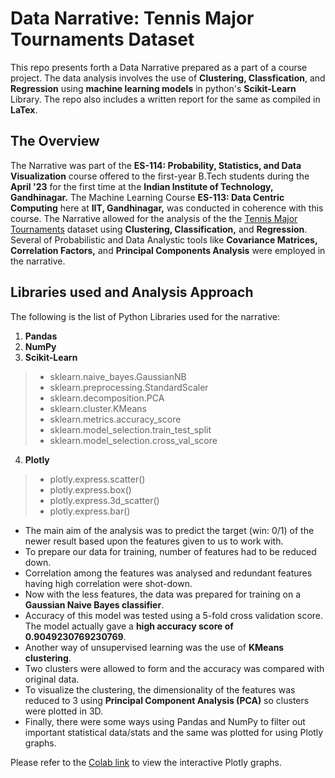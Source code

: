 # Data Narrative: Tennis Major Tournaments Dataset
This repo presents forth a Data Narrative prepared as a part of a course project. The data analysis involves the use of **Clustering, Classfication**, and **Regression** using **machine learning models** in python's **Scikit-Learn** Library. The repo also includes a written report for the same as compiled in **LaTex**.
## The Overview
The Narrative was part of the **ES-114: Probability, Statistics, and Data Visualization** course offered to the first-year B.Tech students during the **April '23** for the first time at the **Indian Institute of Technology, Gandhinagar.**
The Machine Learning Course **ES-113: Data Centric Computing** here at **IIT, Gandhinagar,** was conducted in coherence with this course.
The Narrative allowed for the analysis of the the [Tennis Major Tournaments](https://doi.org/10.24432/C54C7K) dataset using **Clustering, Classification,** and **Regression**. Several of Probabilistic and Data Analystic tools like **Covariance Matrices, Correlation Factors,** and **Principal Components Analysis** were employed in the narrative.

## Libraries used and Analysis Approach
The following is the list of Python Libraries used for the narrative:
1. **Pandas**
2. **NumPy**
3. **Scikit-Learn**
> * sklearn.naive_bayes.GaussianNB
> * sklearn.preprocessing.StandardScaler
> * sklearn.decomposition.PCA
> * sklearn.cluster.KMeans
> * sklearn.metrics.accuracy_score
> * sklearn.model_selection.train_test_split
> * sklearn.model_selection.cross_val_score
4. **Plotly**
> * plotly.express.scatter()
> * plotly.express.box()
> * plotly.express.3d_scatter()
> * plotly.express.bar()

* The main aim of the analysis was to predict the target (win: 0/1) of the newer result based upon the features given to us to work with.
* To prepare our data for training, number of features had to be reduced down.
* Correlation among the features was analysed and redundant features having high correlation were shot-down.
* Now with the less features, the data was prepared for training on a **Gaussian Naive Bayes classifier**.
* Accuracy of this model was tested using a 5-fold cross validation score. The model actually gave a **high accuracy score of 0.9049230769230769**.
* Another way of unsupervised learning was the use of **KMeans clustering**.
* Two clusters were allowed to form and the accuracy was compared with original data.
* To visualize the clustering, the dimensionality of the features was reduced to 3 using **Principal Component Analysis (PCA)** so clusters were plotted in 3D.
* Finally, there were some ways using Pandas and NumPy to filter out important statistical data/stats and the same was plotted for using Plotly graphs.

Please refer to the [Colab link](https://colab.research.google.com/drive/1Z0mJhQlPfRp8m01fKYLkdour3K9RcWca?usp=sharing) to view the interactive Plotly graphs.
